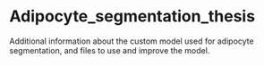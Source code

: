 # Adipocyte_segmentation_thesis
Additional information about the custom model used for adipocyte segmentation, and files to use and improve the model.

